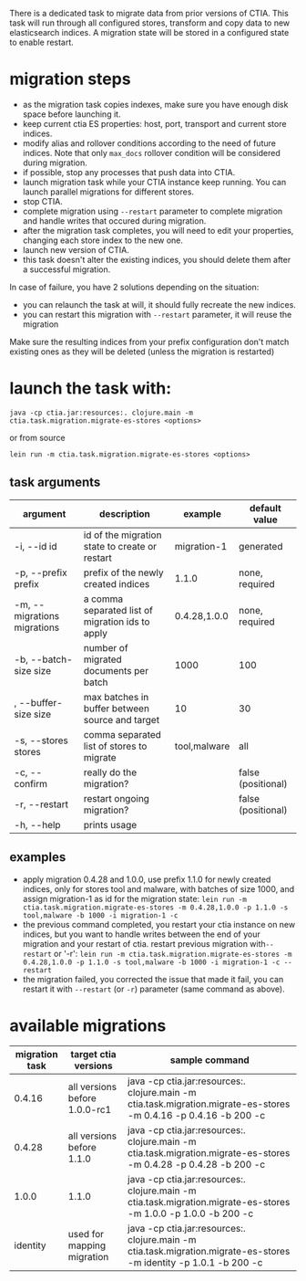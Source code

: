  There is a dedicated task to migrate data from prior versions of CTIA. 
 This task will run through all configured stores, transform and copy data to new elasticsearch indices. 
 A migration state will be stored in a configured state to enable restart.

# migration steps
 - as the migration task copies indexes, make sure you have enough disk space before launching it.
 - keep current ctia ES properties: host, port, transport and current store indices.
 - modify alias and rollover conditions according to the need of future indices. Note that only `max_docs` rollover condition will be considered during migration.
 - if possible, stop any processes that push data into CTIA.
 - launch migration task while your CTIA instance keep running. You can launch parallel migrations for different stores.
 - stop CTIA.
 - complete migration using `--restart` parameter to complete migration and handle writes that occured during migration.
 - after the migration task completes, you will need to edit your properties, changing each store index to the new one.
 - launch new version of CTIA. 
 - this task doesn't alter the existing indices, you should delete them after a successful migration.
 
 
 In case of failure, you have 2 solutions depending on the situation:
   - you can relaunch the task at will, it should fully recreate the new indices.
   - you can restart this migration with `--restart` parameter, it will reuse the migration
 
 Make sure the resulting indices from your prefix configuration don't match existing ones as they will be deleted (unless the migration is restarted)
 
# launch the task with:
 
`java -cp ctia.jar:resources:. clojure.main -m ctia.task.migration.migrate-es-stores <options>`

or from source

`lein run -m ctia.task.migration.migrate-es-stores <options>`

## task arguments
| argument                    | description                                      | example      | default value      |
|-----------------------------|--------------------------------------------------|--------------|--------------------|
| -i, --id id                 | id of the migration state to create or restart   | migration-1  | generated          |
| -p, --prefix prefix         | prefix of the newly created indices              | 1.1.0        | none, required     |
| -m, --migrations migrations | a comma separated list of migration ids to apply | 0.4.28,1.0.0 | none, required     |
| -b, --batch-size size       | number of migrated documents per batch           | 1000         | 100                |
| , --buffer-size size        | max batches in buffer between source and target  | 10           | 30                 |
| -s, --stores stores         | comma separated list of stores to migrate        | tool,malware | all                |
| -c, --confirm               | really do the migration?                         |              | false (positional) |
| -r, --restart               | restart ongoing migration?                       |              | false (positional) |
| -h, --help                  | prints usage                                     |              |                    |

## examples

- apply migration 0.4.28 and 1.0.0, use prefix 1.1.0 for newly created indices, only for stores tool and malware, with batches of size 1000, and assign migration-1 as id for the migration state:
    `lein run -m ctia.task.migration.migrate-es-stores -m 0.4.28,1.0.0 -p 1.1.0 -s tool,malware -b 1000 -i migration-1 -c`
- the previous command completed, you restart your ctia instance on new indices, but you want to handle writes between the end of your migration and your restart of ctia. restart previous migration with`--restart` or '-r':
    `lein run -m ctia.task.migration.migrate-es-stores -m 0.4.28,1.0.0 -p 1.1.0 -s tool,malware -b 1000 -i migration-1 -c --restart`
- the migration failed, you corrected the issue that made it fail, you can restart it with `--restart` (or `-r`) parameter (same command as above). 


# available migrations

| migration task | target ctia versions          | sample command                                                                                          |
|----------------|-------------------------------|---------------------------------------------------------------------------------------------------------|
|         0.4.16 | all versions before 1.0.0-rc1 | java -cp ctia.jar:resources:. clojure.main -m ctia.task.migration.migrate-es-stores -m 0.4.16 -p 0.4.16 -b 200 -c |
|         0.4.28 | all versions before 1.1.0     | java -cp ctia.jar:resources:. clojure.main -m ctia.task.migration.migrate-es-stores -m 0.4.28 -p 0.4.28 -b 200 -c |
|          1.0.0 | 1.1.0                         | java -cp ctia.jar:resources:. clojure.main -m ctia.task.migration.migrate-es-stores -m 1.0.0 -p 1.0.0 -b 200 -c |
|       identity | used for mapping migration    | java -cp ctia.jar:resources:. clojure.main -m ctia.task.migration.migrate-es-stores -m identity -p 1.0.1 -b 200 -c|
